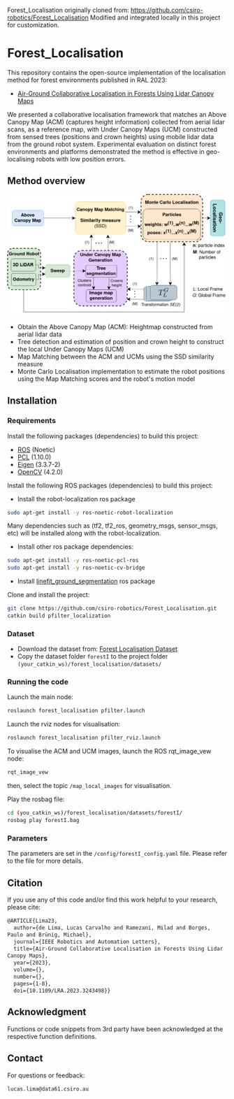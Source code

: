 Forest_Localisation originally cloned from:
https://github.com/csiro-robotics/Forest_Localisation
Modified and integrated locally in this project for customization.

# Forest_Localisation

This repository contains the open-source implementation of the localisation method for forest environments published in RAL 2023:

- [Air-Ground Collaborative Localisation in Forests Using Lidar Canopy Maps](https://doi.org/10.1109/LRA.2023.3243498)

We presented a collaborative localisation framework that matches an Above Canopy Map (ACM) (captures height information) collected from aerial lidar scans, as a reference
map, with Under Canopy Maps (UCM) constructed from sensed trees (positions and crown heights) using mobile lidar data from the ground robot system. Experimental evaluation on distinct forest environments and platforms demonstrated the method is effective in geo-localising robots with low position errors. 

## Method overview
![](./docs/forest_localisation_diagram.png)

- Obtain the Above Canopy Map (ACM): Heightmap constructed from aerial lidar data
- Tree detection and estimation of position and crown height to construct the local Under Canopy Maps (UCM)
- Map Matching between the ACM and UCMs using the SSD similarity measure
- Monte Carlo Localisation implementation to estimate the robot positions using the Map Matching scores and the robot's motion model 


## Installation

### Requirements
Install the following packages (dependencies) to build this project:
- [ROS](https://www.ros.org/) (Noetic)
- [PCL](https://pointclouds.org/downloads/) (1.10.0)
- [Eigen](https://eigen.tuxfamily.org/dox/GettingStarted.html) (3.3.7-2)
- [OpenCV](https://opencv.org/) (4.2.0)

Install the following ROS packages (dependencies) to build this project:

- Install the robot-localization ros package
```bash
sudo apt-get install -y ros-noetic-robot-localization
```
Many dependencies such as (tf2, tf2_ros, geometry_msgs, sensor_msgs, etc) will be installed along with the robot-localization.

- Install other ros package dependencies:
```bash
sudo apt-get install -y ros-noetic-pcl-ros
sudo apt-get install -y ros-noetic-cv-bridge
```

- Install [linefit_ground_segmentation](https://github.com/lorenwel/linefit_ground_segmentation) ros package


Clone and install the project:
```bash
git clone https://github.com/csiro-robotics/Forest_Localisation.git
catkin build pfilter_localization
```

### Dataset

- Download the dataset from: [Forest Localisation Dataset](https://doi.org/10.25919/fbwy-rk04)
- Copy the dataset folder `forestI` to the project folder `(your_catkin_ws)/forest_localisation/datasets/` 


### Running the code

Launch the main node:
```bash
roslaunch forest_localisation pfilter.launch
```

Launch the rviz nodes for visualisation:
```bash
roslaunch forest_localisation pfilter_rviz.launch
```
To visualise the ACM and UCM images, launch the ROS rqt_image_vew node:
```bash
rqt_image_vew
```
then, select the topic `/map_local_images` for visualisation.  

Play the rosbag file:
```bash
cd (you_catkin_ws)/forest_localisation/datasets/forestI/
rosbag play forestI.bag
```

### Parameters

The parameters are set in the `/config/forestI_config.yaml` file. Please refer to the file for more details. 


## Citation

If you use any of this code and/or find this work helpful to your research, please cite:

```
@ARTICLE{Lima23,
  author={de Lima, Lucas Carvalho and Ramezani, Milad and Borges, Paulo and Brünig, Michael},
  journal={IEEE Robotics and Automation Letters},
  title={Air-Ground Collaborative Localisation in Forests Using Lidar Canopy Maps}, 
  year={2023},
  volume={},
  number={},
  pages={1-8},
  doi={10.1109/LRA.2023.3243498}}

```

## Acknowledgment
Functions or code snippets from 3rd party have been acknowledged at the respective function definitions.

## Contact
For questions or feedback:
 ```
 lucas.lima@data61.csiro.au
 ```
